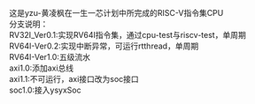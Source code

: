 这是yzu-黄凌枫在一生一芯计划中所完成的RISC-V指令集CPU  
分支说明：  
RV32I_Ver0.1:实现RV64I指令集，通过cpu-test与riscv-test，单周期  
RV64I-Ver0.2:实现中断异常，可运行rtthread，单周期  
RV64I-Ver1.0:五级流水  
axi1.0:添加axi总线  
axi1.1:不可运行，axi接口改为soc接口  
soc1.0:接入ysyxSoc  
